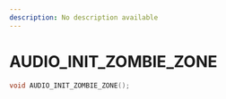 ```yaml
---
description: No description available 
---
```


# AUDIO_INIT_ZOMBIE_ZONE

```cpp
void AUDIO_INIT_ZOMBIE_ZONE();
```